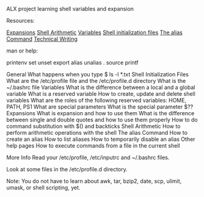 ALX project learning shell variables and expansion

Resources:

[Expansions](https://linuxcommand.org/lc3_lts0080.php)
[Shell Arithmetic](https://www.gnu.org/software/bash/manual/html_node/Shell-Arithmetic.html)
[Variables](https://tldp.org/LDP/Bash-Beginners-Guide/html/sect_03_02.html)
[Shell initialization files](https://tldp.org/LDP/Bash-Beginners-Guide/html/sect_03_01.html)
[The alias Command](https://www.linfo.org/alias.html)
[Technical Writing](https://s3.amazonaws.com/alx-intranet.hbtn.io/uploads/misc/2021/6/9112669886fd446a2aa3113c31319d1f468dc160.pdf?X-Amz-Algorithm=AWS4-HMAC-SHA256&X-Amz-Credential=AKIARDDGGGOUSBVO6H7D%2F20240112%2Fus-east-1%2Fs3%2Faws4_request&X-Amz-Date=20240112T135030Z&X-Amz-Expires=86400&X-Amz-SignedHeaders=host&X-Amz-Signature=0be33de9924b61a54440c8171974bb11bb414eab15df48419cab0e7589440c2e)


man or help:

printenv
set
unset
export
alias
unalias
.
source
printf


General
What happens when you type $ ls -l *.txt
Shell Initialization Files
What are the /etc/profile file and the /etc/profile.d directory
What is the ~/.bashrc file
Variables
What is the difference between a local and a global variable
What is a reserved variable
How to create, update and delete shell variables
What are the roles of the following reserved variables: HOME, PATH, PS1
What are special parameters
What is the special parameter $??
Expansions
What is expansion and how to use them
What is the difference between single and double quotes and how to use them properly
How to do command substitution with $() and backticks
Shell Arithmetic
How to perform arithmetic operations with the shell
The alias Command
How to create an alias
How to list aliases
How to temporarily disable an alias
Other help pages
How to execute commands from a file in the current shell


More Info
Read your /etc/profile, /etc/inputrc and ~/.bashrc files.

Look at some files in the /etc/profile.d directory.

Note: You do not have to learn about awk, tar, bzip2, date, scp, ulimit, umask, or shell scripting, yet.
